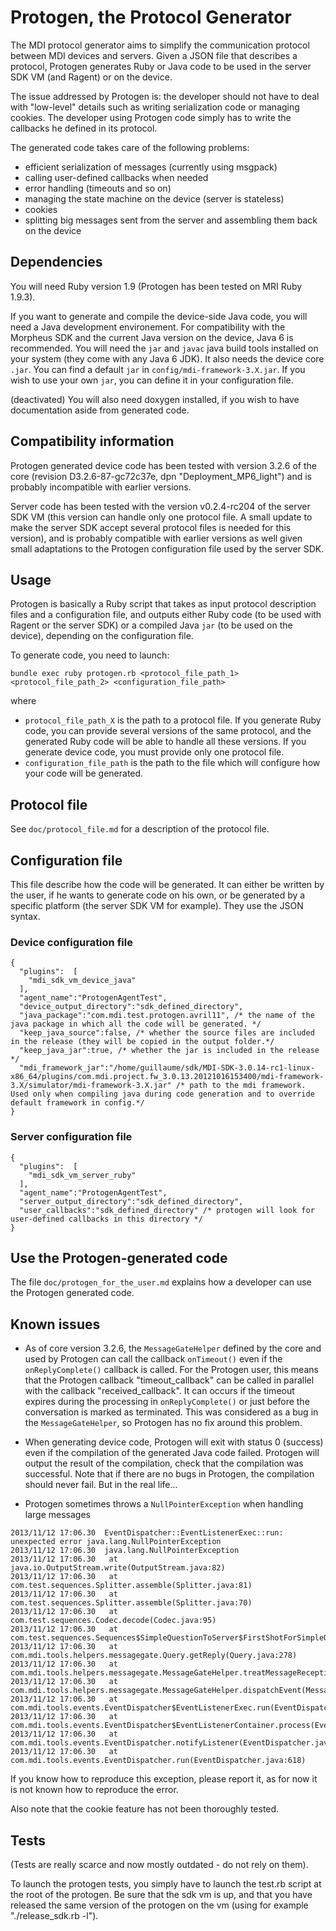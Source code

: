 Protogen, the Protocol Generator
================================

The MDI protocol generator aims to simplify the communication protocol between MDI devices and servers. Given a JSON file that describes a protocol, Protogen generates Ruby or Java code to be used in the server SDK VM (and Ragent) or on the device.

The issue addressed by Protogen is: the developer should not have to deal with "low-level" details such as writing serialization code or managing cookies. The developer using Protogen code simply has to write the callbacks he defined in its protocol.

The generated code takes care of the following problems:

* efficient serialization of messages (currently using msgpack)
* calling user-defined callbacks when needed
* error handling (timeouts and so on)
* managing the state machine on the device (server is stateless)
* cookies
* splitting big messages sent from the server and assembling them back on the device


## Dependencies

You will need Ruby version 1.9 (Protogen has been tested on MRI Ruby 1.9.3).

If you want to generate and compile the device-side Java code, you will need a Java development environement. For compatibility with the Morpheus SDK and the current Java version on the device, Java 6 is recommended. You will need the `jar` and `javac` java build tools installed on your system (they come with any Java 6 JDK). It also needs the device core `.jar`. You can find a default `jar` in `config/mdi-framework-3.X.jar`. If you wish to use your own `jar`, you can define it in your configuration file.

(deactivated) You will also need doxygen installed, if you wish to have documentation aside from generated code.

## Compatibility information

Protogen generated device code has been tested with version 3.2.6 of the core (revision D3.2.6-87-gc72c37e, dpn "Deployment_MP6_light") and is probably incompatible with earlier versions.

Server code has been tested with the version v0.2.4-rc204 of the server SDK VM (this version can handle only one protocol file. A small update to make the server SDK accept several protocol files is needed for this version), and is probably compatible with earlier versions as well given small adaptations to the Protogen configuration file used by the server SDK.

## Usage

Protogen is basically a Ruby script that takes as input protocol description files and a configuration file, and outputs either Ruby code (to be used with Ragent or the server SDK) or a compiled Java `jar` (to be used on the device), depending on the configuration file.

To generate code, you need to launch:

    bundle exec ruby protogen.rb <protocol_file_path_1> <protocol_file_path_2> <configuration_file_path>

where

* `protocol_file_path_X` is the path to a protocol file. If you generate Ruby code, you can provide several versions of the same protocol, and the generated Ruby code will be able to handle all these versions. If you generate device code, you must provide only one protocol file.
* `configuration_file_path` is the path to the file which will configure how your code will be generated.

## Protocol file

See `doc/protocol_file.md` for a description of the protocol file.

## Configuration file

This file describe how the code will be generated. It can either be written by the user, if he wants to generate code on his own, or be generated by a specific platform (the server SDK VM for example). They use the JSON syntax.

### Device configuration file

    {
      "plugins":  [
        "mdi_sdk_vm_device_java"
      ],
      "agent_name":"ProtogenAgentTest",
      "device_output_directory":"sdk_defined_directory",
      "java_package":"com.mdi.test.protogen.avril11", /* the name of the java package in which all the code will be generated. */
      "keep_java_source":false, /* whether the source files are included in the release (they will be copied in the output folder.*/
      "keep_java_jar":true, /* whether the jar is included in the release */
      "mdi_framework_jar":"/home/guillaume/sdk/MDI-SDK-3.0.14-rc1-linux-x86_64/plugins/com.mdi.project.fw_3.0.13.20121016153400/mdi-framework-3.X/simulator/mdi-framework-3.X.jar" /* path to the mdi framework. Used only when compiling java during code generation and to override default framework in config.*/
    }

### Server configuration file

    {
      "plugins":  [
        "mdi_sdk_vm_server_ruby"
      ],
      "agent_name":"ProtogenAgentTest",
      "server_output_directory":"sdk_defined_directory",
      "user_callbacks":"sdk_defined_directory" /* protogen will look for user-defined callbacks in this directory */
    }

## Use the Protogen-generated code ###

The file `doc/protogen_for_the_user.md` explains how a developer can use the Protogen generated code.

## Known issues

* As of core version 3.2.6, the `MessageGateHelper` defined by the core and used by Protogen can call the callback `onTimeout()` even if the `onReplyComplete()` callback is called.
For the Protogen user, this means that the Protogen callback "timeout_callback" can be called in parallel with the callback "received_callback".
It can occurs if the timeout expires during the processing in `onReplyComplete()` or just before the conversation is marked as terminated.
This was considered as a bug in the `MessageGateHelper`, so Protogen has no fix around this problem.

* When generating device code, Protogen will exit with status 0 (success) even if the compilation of the generated Java code failed. Protogen will output the result of the compilation, check that the compilation was successful. Note that if there are no bugs in Protogen, the compilation should never fail. But in the real life...

* Protogen sometimes throws a `NullPointerException` when handling large messages

```
2013/11/12 17:06.30  EventDispatcher::EventListenerExec::run: unexpected error java.lang.NullPointerException
2013/11/12 17:06.30  java.lang.NullPointerException
2013/11/12 17:06.30   at java.io.OutputStream.write(OutputStream.java:82)
2013/11/12 17:06.30   at com.test.sequences.Splitter.assemble(Splitter.java:81)
2013/11/12 17:06.30   at com.test.sequences.Splitter.assemble(Splitter.java:70)
2013/11/12 17:06.30   at com.test.sequences.Codec.decode(Codec.java:95)
2013/11/12 17:06.30   at com.test.sequences.Sequences$SimpleQuestionToServer$FirstShotForSimpleQuestionToServer.onReply(Sequences.java:468)
2013/11/12 17:06.30   at com.mdi.tools.helpers.messagegate.Query.getReply(Query.java:278)
2013/11/12 17:06.30   at com.mdi.tools.helpers.messagegate.MessageGateHelper.treatMessageReception(MessageGateHelper.java:631)
2013/11/12 17:06.30   at com.mdi.tools.helpers.messagegate.MessageGateHelper.dispatchEvent(MessageGateHelper.java:593)
2013/11/12 17:06.30   at com.mdi.tools.events.EventDispatcher$EventListenerExec.run(EventDispatcher.java:56)
2013/11/12 17:06.30   at com.mdi.tools.events.EventDispatcher$EventListenerContainer.process(EventDispatcher.java:103)
2013/11/12 17:06.30   at com.mdi.tools.events.EventDispatcher.notifyListener(EventDispatcher.java:574)
2013/11/12 17:06.30   at com.mdi.tools.events.EventDispatcher.run(EventDispatcher.java:618)
```

If you know how to reproduce this exception, please report it, as for now it is not known how to reproduce the error.

Also note that the cookie feature has not been thoroughly tested.

## Tests

(Tests are really scarce and now mostly outdated - do not rely on them).

To launch the protogen tests, you simply have to launch the test.rb script at the root of the protogen. Be sure that the sdk vm is up, and that you have released the same version of the protogen on the vm (using for example "./release_sdk.rb -l").
